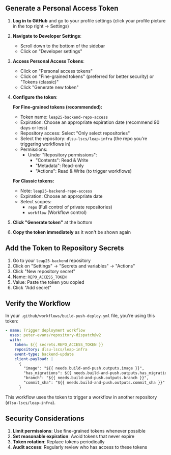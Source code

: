 ## Generate a Personal Access Token

1. **Log in to GitHub** and go to your profile settings (click your profile picture in the top right → Settings)

2. **Navigate to Developer Settings**:
   - Scroll down to the bottom of the sidebar
   - Click on "Developer settings"

3. **Access Personal Access Tokens**:
   - Click on "Personal access tokens"
   - Click on "Fine-grained tokens" (preferred for better security) or "Tokens (classic)"
   - Click "Generate new token"

4. **Configure the token**:

   **For Fine-grained tokens (recommended):**
   - Token name: `leap25-backend-repo-access`
   - Expiration: Choose an appropriate expiration date (recommend 90 days or less)
   - Repository access: Select "Only select repositories"
   - Select the repository: `dlsu-lscs/leap-infra` (the repo you're triggering workflows in)
   - Permissions:
     - Under "Repository permissions":
       - "Contents": Read & Write 
       - "Metadata": Read-only
       - "Actions": Read & Write (to trigger workflows)

   **For Classic tokens:**
   - Note: `leap25-backend-repo-access`
   - Expiration: Choose an appropriate date
   - Select scopes:
     - `repo` (Full control of private repositories)
     - `workflow` (Workflow control)

5. **Click "Generate token"** at the bottom

6. **Copy the token immediately** as it won't be shown again

## Add the Token to Repository Secrets

1. Go to your `leap25-backend` repository
2. Click on "Settings" → "Secrets and variables" → "Actions"
3. Click "New repository secret"
4. Name: `REPO_ACCESS_TOKEN`
5. Value: Paste the token you copied
6. Click "Add secret"

## Verify the Workflow

In your `.github/workflows/build-push-deploy.yml` file, you're using this token:

```yaml
- name: Trigger deployment workflow
  uses: peter-evans/repository-dispatch@v2
  with:
    token: ${{ secrets.REPO_ACCESS_TOKEN }}
    repository: dlsu-lscs/leap-infra
    event-type: backend-update
    client-payload: |
      {
        "image": "${{ needs.build-and-push.outputs.image }}",
        "has_migrations": ${{ needs.build-and-push.outputs.has_migrations }},
        "branch": "${{ needs.build-and-push.outputs.branch }}",
        "commit_sha": "${{ needs.build-and-push.outputs.commit_sha }}"
      }
```

This workflow uses the token to trigger a workflow in another repository (`dlsu-lscs/leap-infra`).

## Security Considerations

1. **Limit permissions**: Use fine-grained tokens whenever possible
2. **Set reasonable expiration**: Avoid tokens that never expire
3. **Token rotation**: Replace tokens periodically
4. **Audit access**: Regularly review who has access to these tokens
